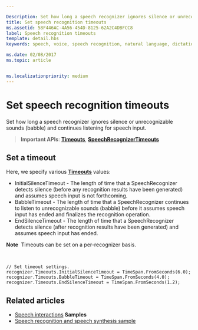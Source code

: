 ```yaml
---

Description: Set how long a speech recognizer ignores silence or unrecognizable sounds (babble) and continues listening for speech input.
title: Set speech recognition timeouts
ms.assetid: 58F446AC-4A56-454D-8125-62A2C4DBFCC8
label: Speech recognition timeouts
template: detail.hbs
keywords: speech, voice, speech recognition, natural language, dictation, input, user interaction

ms.date: 02/08/2017
ms.topic: article


ms.localizationpriority: medium
---
```


# Set speech recognition timeouts


Set how long a speech recognizer ignores silence or unrecognizable sounds (babble) and continues listening for speech input.

> **Important APIs**: [**Timeouts**](https://msdn.microsoft.com/library/windows/apps/dn653253), [**SpeechRecognizerTimeouts**](https://msdn.microsoft.com/library/windows/apps/dn653230)

## Set a timeout


Here, we specify various [**Timeouts**](https://msdn.microsoft.com/library/windows/apps/dn653253) values:

-   InitialSilenceTimeout - The length of time that a SpeechRecognizer detects silence (before any recognition results have been generated) and assumes speech input is not forthcoming.
-   BabbleTimeout - The length of time that a SpeechRecognizer continues to listen to unrecognizable sounds (babble) before it assumes speech input has ended and finalizes the recognition operation.
-   EndSilenceTimeout - The length of time that a SpeechRecognizer detects silence (after recognition results have been generated) and assumes speech input has ended.

**Note**  Timeouts can be set on a per-recognizer basis.

 

```CSharp
// Set timeout settings.
recognizer.Timeouts.InitialSilenceTimeout = TimeSpan.FromSeconds(6.0);
recognizer.Timeouts.BabbleTimeout = TimeSpan.FromSeconds(4.0);
recognizer.Timeouts.EndSilenceTimeout = TimeSpan.FromSeconds(1.2);
```

## Related articles


* [Speech interactions](speech-interactions.md)
**Samples**
* [Speech recognition and speech synthesis sample](http://go.microsoft.com/fwlink/p/?LinkID=619897)
 

 





